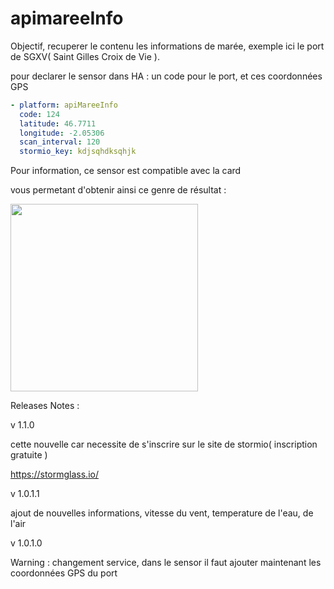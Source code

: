 # apimareeInfo

Objectif, recuperer le contenu les informations de marée, exemple ici le port de SGXV( Saint Gilles Croix de Vie ).

pour declarer le sensor dans HA : 
un code pour le port, et ces coordonnées GPS

```yaml
- platform: apiMareeInfo
  code: 124
  latitude: 46.7711
  longitude: -2.05306
  scan_interval: 120
  stormio_key: kdjsqhdksqhjk
```
Pour information, ce sensor est compatible avec la card

vous permetant d'obtenir ainsi ce genre de résultat :

<img src="https://github.com/saniho/apiMareeInfo/raw/master/img/imgCard.png" height="300"/>

Releases Notes :


v 1.1.0

cette nouvelle car necessite de s'inscrire sur le site de stormio( inscription gratuite )

https://stormglass.io/

v 1.0.1.1

ajout de nouvelles informations, vitesse du vent, temperature de l'eau, de l'air

v 1.0.1.0

Warning : changement service, dans le sensor il faut ajouter maintenant les coordonnées GPS du port